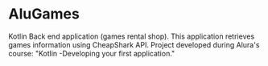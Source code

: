 # AluGames
Kotlin Back end application (games rental shop). This application retrieves games information using CheapShark API. Project developed during Alura's course: "Kotlin -Developing your first application."
